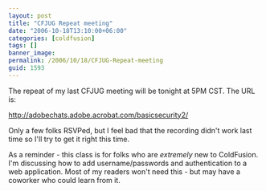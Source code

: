```yaml
---
layout: post
title: "CFJUG Repeat meeting"
date: "2006-10-18T13:10:00+06:00"
categories: [coldfusion]
tags: []
banner_image: 
permalink: /2006/10/18/CFJUG-Repeat-meeting
guid: 1593
---
```


The repeat of my last CFJUG meeting will be tonight at 5PM CST. The URL is:

<a href="http://adobechats.adobe.acrobat.com/basicsecurity2/">http://adobechats.adobe.acrobat.com/basicsecurity2/</a>

Only a few folks RSVPed, but I feel bad that the recording didn't work last time so I'll try to get it right this time.

As a reminder - this class is for folks who are <i>extremely</i> new to ColdFusion. I'm discussing how to add username/passwords and authentication to a web application. Most of my readers won't need this - but may have a coworker who could learn from it.